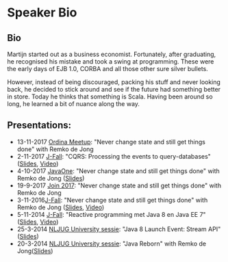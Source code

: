 # Speaker Bio

## Bio
Martijn started out as a business economist. Fortunately, after graduating, he recognised his mistake and took a swing at programming. These were the early days of EJB 1.0, CORBA and all those other sure silver bullets. 

However, instead of being discouraged, packing his stuff and never looking back, he decided to stick around and see if the future had something better in store. Today he thinks that something is Scala. Having been around so long, he learned a bit of nuance along the way.


## Presentations:

- 13-11-2017 [Ordina Meetup](https://www.ordina.com/nl-nl/nieuws/news-overview/2017/java-meetup-bij-ordina/): "Never change state and still get things done" with Remko de Jong 
- 2-11-2017 [J-Fall](http://jfall.nl/sessions/cqrs-processing-events-query-databases/): "CQRS: Processing the events to query-databases" ([Slides](20171102-jfall-cqrs-event-processing.compressed.pdf), [Video](https://youtu.be/18aqyXDw_OM))
- 4-10-2017 [JavaOne](https://events.rainfocus.com/catalog/oracle/oow17/catalogjavaone17?search=blankestijn&showEnrolled=false): "Never change state and still get things done" with Remko de Jong ([Slides](20171004-JavaOne-NeverChangeStateAndStillGetThingsDone-final.compressed.pdf))
- 19-9-2017 [Join 2017](https://jobs.ordina.be/nl-nl/evenementen/2017/join/): "Never change state and still get things done" with Remko de Jong 
- 3-11-2016[J-Fall](http://www.nljug.org/jfall/session/never-change-state-and-still-get-things-done/245//): "Never change state and still get things done" with Remko de Jong ([Slides](https://github.com/martijnblankestijn/functionalstate-1.git), [Video](https://www.youtube.com/watch?v=69dDHea4A4o))
- 5-11-2014 [J-Fall](http://www.nljug.org/jfall/session/reactive-programming-met-java-8-en-java-ee-7/79/): "Reactive programming met Java 8 en Java EE 7"([Slides](https://www.slideshare.net/NLJUG/reactive-programming-met-java-8-en-java-ee-7-martijn-blankestijn), [Video](https://www.youtube.com/watch?v=AfSxKRRGz6M))
- 25-3-2014 [NLJUG University sessie](http://www.nljug.org/events/event/69/nljug-university-sessie-java-8-launch-event-powered-by-oracle/): "Java 8 Launch Event: Stream API" ([Slides](20140325-NLJUG-Stream.compressed.pdf))
- 20-3-2014 [NLJUG University sessie](https://www.ordina.nl/nl-nl/evenementen/00-afgelopen/20032014-java-reborn/): "Java Reborn" with Remko de Jong([Slides](20140320-Java-Reborn-compressed.pdf))

